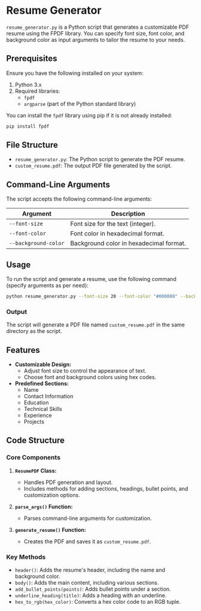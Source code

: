 # Resume Generator

`resume_generator.py` is a Python script that generates a customizable PDF resume using the FPDF library. You can specify font size, font color, and background color as input arguments to tailor the resume to your needs.

## Prerequisites

Ensure you have the following installed on your system:

1. Python 3.x
2. Required libraries:
   - `fpdf`
   - `argparse` (part of the Python standard library)

You can install the `fpdf` library using pip if it is not already installed:
```bash
pip install fpdf
```

## File Structure

- `resume_generator.py`: The Python script to generate the PDF resume.
- `custom_resume.pdf`: The output PDF file generated by the script.

## Command-Line Arguments

The script accepts the following command-line arguments:

| Argument              | Description                        
|-----------------------|---------------------------------------
| `--font-size`         | Font size for the text (integer).
| `--font-color`        | Font color in hexadecimal format.
| `--background-color`  | Background color in hexadecimal format.

## Usage

To run the script and generate a resume, use the following command (specify arguments as per need):

```bash
python resume_generator.py --font-size 20 --font-color "#000000" --background-color "#FFFFFF"
```

### Output
The script will generate a PDF file named `custom_resume.pdf` in the same directory as the script.

## Features

- **Customizable Design:**
  - Adjust font size to control the appearance of text.
  - Choose font and background colors using hex codes.
- **Predefined Sections:**
  - Name
  - Contact Information
  - Education
  - Technical Skills
  - Experience
  - Projects

## Code Structure

### Core Components

1. **`ResumePDF` Class:**
   - Handles PDF generation and layout.
   - Includes methods for adding sections, headings, bullet points, and customization options.

2. **`parse_args()` Function:**
   - Parses command-line arguments for customization.

3. **`generate_resume()` Function:**
   - Creates the PDF and saves it as `custom_resume.pdf`.

### Key Methods

- `header()`: Adds the resume's header, including the name and background color.
- `body()`: Adds the main content, including various sections.
- `add_bullet_points(points)`: Adds bullet points under a section.
- `underline_heading(title)`: Adds a heading with an underline.
- `hex_to_rgb(hex_color)`: Converts a hex color code to an RGB tuple.
